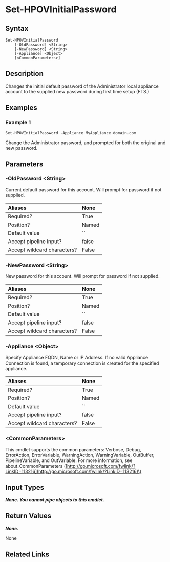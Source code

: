 ﻿---
description: Change the initial password of the Administrator user account.
---

# Set-HPOVInitialPassword

## Syntax

```text
Set-HPOVInitialPassword
    [-OldPassword] <String>
    [-NewPassword] <String>
    [-Appliance] <Object>
    [<CommonParameters>]
```

## Description

Changes the initial default password of the Administrator local appliance account to the supplied new password during first time setup (FTS.)

## Examples

###  Example 1 

```text
Set-HPOVInitialPassword -Appliance MyAppliance.domain.com

```

Change the Administrator password, and prompted for both the original and new password.

## Parameters

### -OldPassword &lt;String&gt;

Current default password for this account.  Will prompt for password if not supplied.

| Aliases | None |
| :--- | :--- |
| Required? | True |
| Position? | Named |
| Default value | `` |
| Accept pipeline input? | false |
| Accept wildcard characters? | False |

### -NewPassword &lt;String&gt;

New password for this account.  Will prompt for password if not supplied.

| Aliases | None |
| :--- | :--- |
| Required? | True |
| Position? | Named |
| Default value | `` |
| Accept pipeline input? | false |
| Accept wildcard characters? | False |

### -Appliance &lt;Object&gt;

Specify Appliance FQDN, Name or IP Address.  If no valid Appliance Connection is found, a temporary connection is created for the specified appliance.

| Aliases | None |
| :--- | :--- |
| Required? | True |
| Position? | Named |
| Default value | `` |
| Accept pipeline input? | false |
| Accept wildcard characters? | False |

### &lt;CommonParameters&gt;

This cmdlet supports the common parameters: Verbose, Debug, ErrorAction, ErrorVariable, WarningAction, WarningVariable, OutBuffer, PipelineVariable, and OutVariable. For more information, see about\_CommonParameters \([http://go.microsoft.com/fwlink/?LinkID=113216](http://go.microsoft.com/fwlink/?LinkID=113216)\)

## Input Types

_**None.  You cannot pipe objects to this cmdlet.**_

## Return Values

_**None.**_


 None

## Related Links


